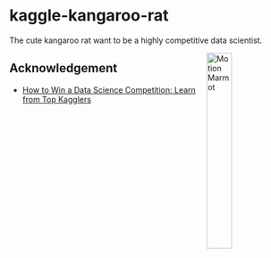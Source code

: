 # kaggle-kangaroo-rat

The cute kangaroo rat want to be a highly competitive data scientist.

<img src="https://i.imgur.com/VtYi00m.gif" title="Motion Marmot" width=30% align="right">

## Acknowledgement

-   [How to Win a Data Science Competition: Learn from Top Kagglers](https://www.coursera.org/learn/competitive-data-science)
